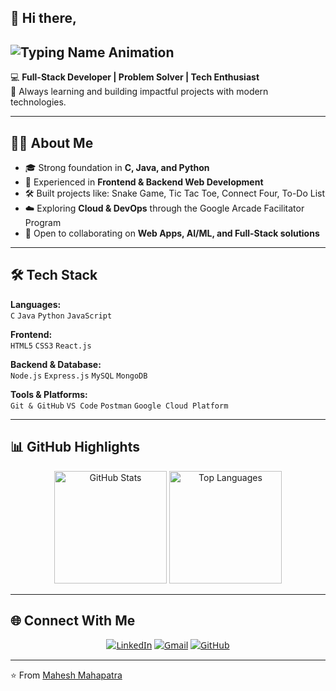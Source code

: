 ## 👋 Hi there, <span align="center">
##  <img src="https://readme-typing-svg.herokuapp.com?font=Fira+Mono&size=35&weight=700&duration=6000&color=0A66C2&center=true&width=600&lines=Mahesh+Mahapatra" alt="Typing Name Animation" /></span>


💻 **Full-Stack Developer | Problem Solver | Tech Enthusiast**  
🌱 Always learning and building impactful projects with modern technologies.  

---

## 👨‍💻 About Me  
- 🎓 Strong foundation in **C, Java, and Python**  
- 💼 Experienced in **Frontend & Backend Web Development**  
- 🛠️ Built projects like: Snake Game, Tic Tac Toe, Connect Four, To-Do List  
- ☁️ Exploring **Cloud & DevOps** through the Google Arcade Facilitator Program  
- 🤝 Open to collaborating on **Web Apps, AI/ML, and Full-Stack solutions**  

---

## 🛠️ Tech Stack  

**Languages:**  
`C` `Java` `Python` `JavaScript`  

**Frontend:**  
`HTML5` `CSS3` `React.js`  

**Backend & Database:**  
`Node.js` `Express.js` `MySQL` `MongoDB`  

**Tools & Platforms:**  
`Git & GitHub` `VS Code` `Postman` `Google Cloud Platform`  

---

## 📊 GitHub Highlights  

<p align="center">
  <img src="https://github-readme-stats.vercel.app/api?username=mahesh-73m&show_icons=true&theme=default" alt="GitHub Stats" height="180px"/>
  <img src="https://github-readme-stats.vercel.app/api/top-langs/?username=mahesh-73m&layout=compact&theme=default" alt="Top Languages" height="180px"/>
</p>

--- 

## 🌐 Connect With Me

<p align="center" style="font-family: 'Segoe UI', Tahoma, Geneva, Verdana, sans-serif;">
  <a href="https://www.linkedin.com/in/mahesh-mahapatra-116639303" target="_blank">
    <img src="https://img.shields.io/badge/LinkedIn-0A66C2?style=flat&logo=linkedin&logoColor=white" alt="LinkedIn"/></a>
  <a href="mailto:mahesh.cse.73@gmail.com">
    <img src="https://img.shields.io/badge/Gmail-D14836?style=flat&logo=gmail&logoColor=white" alt="Gmail"/></a>
  <a href="https://github.com/mahesh-73m">
    <img src="https://img.shields.io/badge/GitHub-181717?style=flat&logo=github&logoColor=white" alt="GitHub"/></a>
</p>


---

⭐️ From [Mahesh Mahapatra](https://github.com/mahesh-73m)
